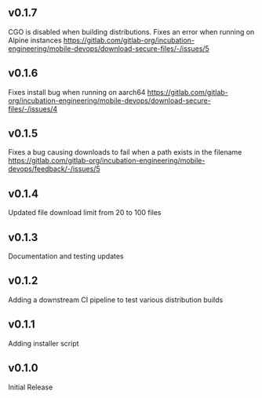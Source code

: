 ## v0.1.7

CGO is disabled when building distributions. Fixes an error when running on Alpine instances https://gitlab.com/gitlab-org/incubation-engineering/mobile-devops/download-secure-files/-/issues/5
## v0.1.6

Fixes install bug when running on aarch64 https://gitlab.com/gitlab-org/incubation-engineering/mobile-devops/download-secure-files/-/issues/4
## v0.1.5

Fixes a bug causing downloads to fail when a path exists in the filename https://gitlab.com/gitlab-org/incubation-engineering/mobile-devops/feedback/-/issues/5
## v0.1.4

Updated file download limit from 20 to 100 files
## v0.1.3

Documentation and testing updates

## v0.1.2

Adding a downstream CI pipeline to test various distribution builds

## v0.1.1

Adding installer script

## v0.1.0

Initial Release

